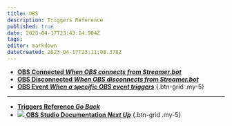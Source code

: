 ```yaml
---
title: OBS
description: Triggers Reference
published: true
date: 2023-04-17T23:43:14.904Z
tags: 
editor: markdown
dateCreated: 2023-04-17T23:11:08.378Z
---
```


- [<i class="mdi mdi-connection text--obs"></i> **OBS Connected *When OBS connects from Streamer.bot***](/Triggers/OBS/OBS-Connected)
- [<i class="mdi mdi-wifi-alert text--obs"></i> **OBS Disconnected *When OBS disconnects from Streamer.bot***](/Triggers/OBS/OBS-Disconnected)
- [<i class="mdi mdi-tag-multiple-outline text--obs"></i> **OBS Event *When a specific OBS event triggers***](/Triggers/OBS/OBS-Event)
{.btn-grid .my-5}

---

- [<i class="mdi mdi-chevron-left"></i> **Triggers Reference *Go Back***](/Triggers)
- [<img src="https://streamer.bot/img/integrations/obs.svg"> **OBS Studio Documentation *Next Up***](/Broadcasters/OBS)
{.btn-grid .my-5}